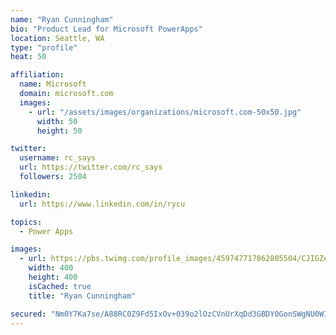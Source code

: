 ```yaml
---
name: "Ryan Cunningham"
bio: "Product Lead for Microsoft PowerApps"
location: Seattle, WA
type: "profile"
heat: 50

affiliation:
  name: Microsoft
  domain: microsoft.com
  images:
    - url: "/assets/images/organizations/microsoft.com-50x50.jpg"
      width: 50
      height: 50

twitter:
  username: rc_says
  url: https://twitter.com/rc_says
  followers: 2504

linkedin:
  url: https://www.linkedin.com/in/rycu

topics:
  - Power Apps

images:
  - url: https://pbs.twimg.com/profile_images/459747717862805504/CJIGZejd_400x400.png
    width: 400
    height: 400
    isCached: true
    title: "Ryan Cunningham"

secured: "Nm0Y7Ka7se/A88RC0Z9Fd5IxOv+039o2lOzCVnUrXqDd3GBDY0GonSWgNU0WI4Z0/WX1lujT8MIEkMrpe/b9Gj4IjMG6ubdIEAgE9uqOCNJl8/k+XpPN+N9R7yOCnnUEWJWNNoj3SeDbJAT+DIVju8KRpHZc6uVL6qXKFYpLtue23Z0WF0+umafMCO92PKhAocPUJT449FuR9Vj9dmXgOic0LqCF4Kbr9WPP4dz1xh+8e19FaTcizLo+srP4xMD72HfhumDSD0QySMAhWJX8jl5e6GJy1dQ32/4rhqp1+J9Bmit6Dhc/B2LXEohJSG74zngCok6PckMtFFVaOPxYE50WVDsebmBoEToITiAju9I41uQNqfshHMY67LaODncBZQeZ48qQX/ZjkFiI2ScbAFkYVi+bTn/IzLPkEUGRns4=;C00KCzRKx5IKcS/788lDcA=="
---
```


